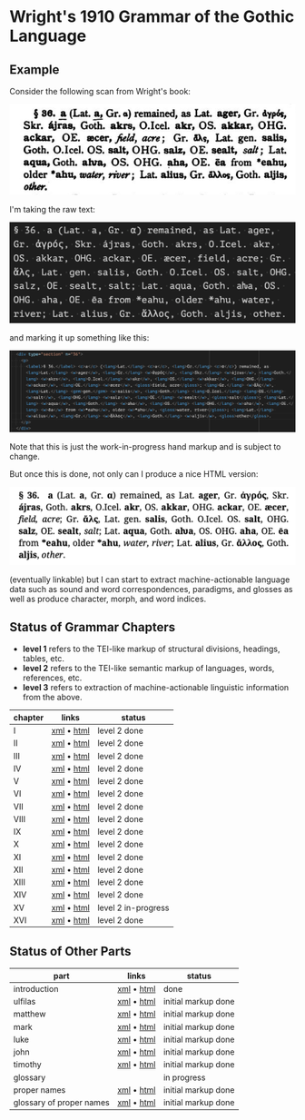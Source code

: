 # Wright's 1910 Grammar of the Gothic Language

## Example

Consider the following scan from Wright's book:

![](https://raw.githubusercontent.com/jtauber/gothica/main/wright-1910-grammar/img/img1.png)

I'm taking the raw text:

![](https://raw.githubusercontent.com/jtauber/gothica/main/wright-1910-grammar/img/img2.png)

and marking it up something like this:

![](https://raw.githubusercontent.com/jtauber/gothica/main/wright-1910-grammar/img/img3.png)

Note that this is just the work-in-progress hand markup and is subject to change.

But once this is done, not only can I produce a nice HTML version:

![](https://raw.githubusercontent.com/jtauber/gothica/main/wright-1910-grammar/img/img4.png)

(eventually linkable) but I can start to extract machine-actionable language data such as sound and word correspondences, paradigms, and glosses as well as produce character, morph, and word indices.

## Status of Grammar Chapters

* **level 1** refers to the TEI-like markup of structural divisions, headings, tables, etc.
* **level 2** refers to the TEI-like semantic markup of languages, words, references, etc.
* **level 3** refers to extraction of machine-actionable linguistic information from the above.

| chapter | links                                                  | status              |
|---------|--------------------------------------------------------|---------------------|
| I       | [xml](xml/chapter01.xml) • [html](html/chapter01.html) | level 2 done        |
| II      | [xml](xml/chapter02.xml) • [html](html/chapter02.html) | level 2 done        |
| III     | [xml](xml/chapter03.xml) • [html](html/chapter03.html) | level 2 done        |
| IV      | [xml](xml/chapter04.xml) • [html](html/chapter04.html) | level 2 done        |
| V       | [xml](xml/chapter05.xml) • [html](html/chapter05.html) | level 2 done        |
| VI      | [xml](xml/chapter06.xml) • [html](html/chapter06.html) | level 2 done        |
| VII     | [xml](xml/chapter07.xml) • [html](html/chapter07.html) | level 2 done        |
| VIII    | [xml](xml/chapter08.xml) • [html](html/chapter08.html) | level 2 done        |
| IX      | [xml](xml/chapter09.xml) • [html](html/chapter09.html) | level 2 done        |
| X       | [xml](xml/chapter10.xml) • [html](html/chapter10.html) | level 2 done        |
| XI      | [xml](xml/chapter11.xml) • [html](html/chapter11.html) | level 2 done        |
| XII     | [xml](xml/chapter12.xml) • [html](html/chapter12.html) | level 2 done        |
| XIII    | [xml](xml/chapter13.xml) • [html](html/chapter13.html) | level 2 done        |
| XIV     | [xml](xml/chapter14.xml) • [html](html/chapter14.html) | level 2 done        |
| XV      | [xml](xml/chapter15.xml) • [html](html/chapter15.html) | level 2 in-progress |
| XVI     | [xml](xml/chapter16.xml) • [html](html/chapter16.html) | level 2 done        |

## Status of Other Parts

| part                     | links                                                                          | status              |
|--------------------------|--------------------------------------------------------------------------------|---------------------|
| introduction             | [xml](xml/introduction.xml) • [html](html/introduction.html)                   | done                |
| ulfilas                  | [xml](xml/ulfilas.xml) • [html](html/ulfilas.html)                             | initial markup done |
| matthew                  | [xml](xml/matthew.xml) • [html](html/matthew.html)                             | initial markup done |
| mark                     | [xml](xml/mark.xml) • [html](html/mark.html)                                   | initial markup done |
| luke                     | [xml](xml/luke.xml) • [html](html/luke.html)                                   | initial markup done |
| john                     | [xml](xml/john.xml) • [html](html/john.html)                                   | initial markup done |
| timothy                  | [xml](xml/timothy.xml) • [html](html/timothy.html)                             | initial markup done |
| glossary                 |                                                                                | in progress         |
| proper names             | [xml](xml/proper_names.xml) • [html](html/proper_names.html)                   | initial markup done |
| glossary of proper names | [xml](xml/glossary_proper_names.xml) • [html](html/glossary_proper_names.html) | initial markup done |
